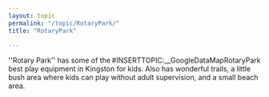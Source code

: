 ```yaml
---
layout: topic
permalink: "/topic/RotaryPark/"
title: "RotaryPark"

---
```


<div class="span-10" style="float:right;">
#INSERTTOPIC:__GoogleDataMapRotaryPark
</div>
''Rotary Park'' has some of the best play equipment in Kingston for kids.  Also has wonderful trails, a little bush area where kids can play without adult supervision, and a small beach area.


